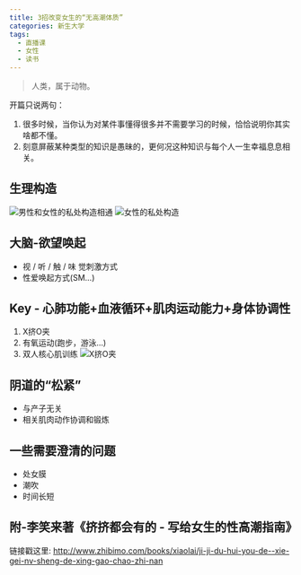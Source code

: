 ```yaml
---
title: 3招改变女生的“无高潮体质”
categories: 新生大学
tags:
  - 直播课
  - 女性
  - 读书
---
```

<blockquote class="blockquote-center">人类，属于动物。</blockquote>

<!--more-->

开篇只说两句：
1. 很多时候，当你认为对某件事懂得很多并不需要学习的时候，恰恰说明你其实啥都不懂。
2. 刻意屏蔽某种类型的知识是愚昧的，更何况这种知识与每个人一生幸福息息相关。

## 生理构造
![男性和女性的私处构造相通](http://ogudt6aal.bkt.clouddn.com/image/struct.jpg "男性和女性的私处构造相通")
![女性的私处构造](http://ogudt6aal.bkt.clouddn.com/image/woman.jpg "女性的私处构造")
## 大脑-欲望唤起
- 视 / 听 / 触 / 味 觉刺激方式
- 性爱唤起方式(SM...)

## Key - 心肺功能+血液循环+肌肉运动能力+身体协调性
1. X挤O夹
2. 有氧运动(跑步，游泳...)
3. 双人核心肌训练
![X挤O夹](http://ogudt6aal.bkt.clouddn.com/image/position.jpg "X挤O夹")
## 阴道的“松紧”
- 与产子无关
- 相关肌肉动作协调和锻炼

## 一些需要澄清的问题
- 处女膜
- 潮吹
- 时间长短

## 附-李笑来著《挤挤都会有的 - 写给女生的性高潮指南》
链接戳这里: <http://www.zhibimo.com/books/xiaolai/ji-ji-du-hui-you-de--xie-gei-nv-sheng-de-xing-gao-chao-zhi-nan>
